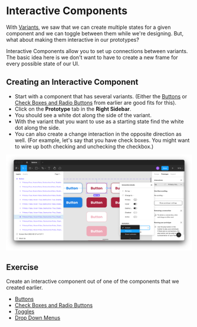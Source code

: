 # Interactive Components

With [Variants](../Variants.md), we saw that we can create multiple states for a given component and we can toggle between them while we're designing. But, what about making them interactive in our prototypes?

Interactive Components allow you to set up connections between variants. The basic idea here is we don't want to have to create a new frame for every possible state of our UI.

## Creating an Interactive Component

* Start with a component that has several variants. (Either the [Buttons](Buttons.md) or [Check Boxes and Radio Buttons](Check%20Boxes%20and%20Radio%20Buttons.md) from earlier are good fits for this).
* Click on the **Prototype** tab in the **Right Sidebar**.
* You should see a white dot along the side of the variant.
* With the variant that you want to use as a starting state find the white dot along the side.
* You can also create a change interaction in the opposite direction as well. (For example, let's say that you have check boxes. You might want to wire up both checking and unchecking the checkbox.)

![create-interaction.png](../_assets/create-interaction.png)

## Exercise

Create an interactive component out of one of the components that we created earlier.

* [Buttons](Buttons.md)
* [Check Boxes and Radio Buttons](Check%20Boxes%20and%20Radio%20Buttons.md)
* [Toggles](Toggles.md)
* [Drop Down Menus](Drop%20Down%20Menus.md)
